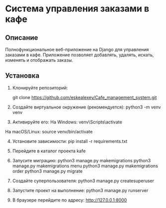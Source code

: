 # Cистема управления заказами в кафе

## Описание
Полнофункциональное веб-приложение на Django для управления заказами в кафе. Приложение
позволяет добавлять, удалять, искать, изменять и отображать заказы.

## Установка

1. Клонируйте репозиторий:
   
   git clone https://github.com/eskealexey/Cafe_management_system.git

2. Создайте виртуальное окружение (рекомендуется):
   python3 -m venv venv

3. Активируйте его:
  На Windows:
  venv\Scripts\activate

  На macOS/Linux:
  source venv/bin/activate

4. Установите зависимости:
  pip install -r requirements.txt

5. Перейдите в каталог проекта kafe

6. Запусите миграцию:
   python3 manage.py makemigrations
   python3 manage.py makemigrations menu
   python3 manage.py makemigrations order
   python3 manage.py migrate

7. Создайте суперпользователя:
   python3 manage.py createsuperuser

8. Запустите проект на выполнение:
   python3 manage.py runserver

9. В браузере перейдите по адресу: http://127.0.0.1:8000





    






